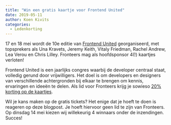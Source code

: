 ```yaml
---
title: "Win een gratis kaartje voor Frontend United"
date: 2019-05-11
author: Koen Kivits
categories: 
  - Ledenkorting
---
```

17 en 18 mei wordt de 10e editie van [Frontend United](https://www.frontendunited.org/) georganiseerd, met topsprekers als Una Kravets, Jeremy Keith, Vitaly Friedman, Rachel Andrew, Lea Verou en Chris Lilley. Fronteers mag als hoofdsponsor 4(!) kaartjes verloten!

Frontend United is een jaarlijks congres waarbij de developer centraal staat, volledig gerund door vrijwilligers. Het doel is om developers en designers van verschillende achtergronden bij elkaar te brengen om kennis, ervaringen en ideeën te delen. Als lid voor Fronteers krijg je sowieso [20% korting op de kaartjes](https://fronteers.nl/blog/2019/03/met-korting-naar-frontend-united).

Wil je kans maken op de gratis tickets? Het enige dat je hoeft te doen is reageren op deze blogpost. Je hoeft hiervoor geen lid te zijn van Fronteers. Op dinsdag 14 mei kiezen wij willekeurig 4 winnaars onder de inzendingen. Succes!
